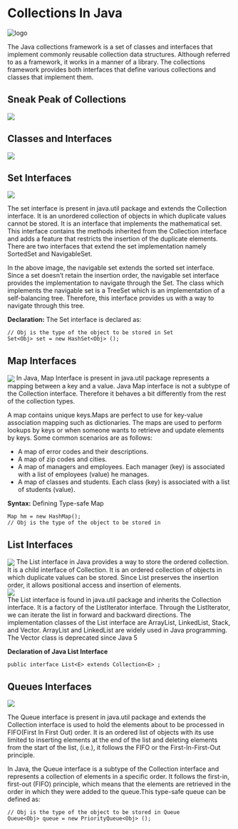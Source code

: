 # Collections In Java

![logo](Assests/Logo.webp)

The Java collections framework is a set of classes and interfaces that implement commonly reusable collection data structures. Although referred to as a framework, it works in a manner of a library. The collections framework provides both interfaces that define various collections and classes that implement them.
<br/>

## Sneak Peak of Collections
<img align="center" src="Assests/Flowchart.png">

## Classes and Interfaces
<img align="center" src="Assests/Framework.jpg">

## Set Interfaces
<img align="center" src="Assests/Sets.jpg" hight=10>

The set interface is present in java.util package and extends the Collection interface. It is an unordered collection of objects in which duplicate values cannot be stored. It is an interface that implements the mathematical set. This interface contains the methods inherited from the Collection interface and adds a feature that restricts the insertion of the duplicate elements. There are two interfaces that extend the set implementation namely SortedSet and NavigableSet.

In the above image, the navigable set extends the sorted set interface. Since a set doesn’t retain the insertion order, the navigable set interface provides the implementation to navigate through the Set. The class which implements the navigable set is a TreeSet which is an implementation of a self-balancing tree. Therefore, this interface provides us with a way to navigate through this tree.

**Declaration:** The Set interface is declared as:

```sudo
// Obj is the type of the object to be stored in Set 
Set<Obj> set = new HashSet<Obj> ();
```


## Map Interfaces
<img align="center" src="Assests/Maps.jpg">
In Java, Map Interface is present in java.util package represents a mapping between a key and a value. Java Map interface is not a subtype of the Collection interface. Therefore it behaves a bit differently from the rest of the collection types.

A map contains unique keys.Maps are perfect to use for key-value association mapping such as dictionaries. The maps are used to perform lookups by keys or when someone wants to retrieve and update elements by keys. Some common scenarios are as follows: 
- A map of error codes and their descriptions.
- A map of zip codes and cities.
- A map of managers and employees. Each manager (key) is associated with a list of employees (value) he manages.
- A map of classes and students. Each class (key) is associated with a list of students (value).

**Syntax:** Defining Type-safe Map
```sudo
Map hm = new HashMap(); 
// Obj is the type of the object to be stored in
```
## List Interfaces
<img align="center" src="Assests/Lists.jpg">
The List interface in Java provides a way to store the ordered collection. It is a child interface of Collection. It is an ordered collection of objects in which duplicate values can be stored. Since List preserves the insertion order, it allows positional access and insertion of elements.
<br/>
<img align="center" src="Assests/ListFlow.jpeg">
<br/>
The List interface is found in java.util package and inherits the Collection interface. It is a factory of the ListIterator interface. Through the ListIterator, we can iterate the list in forward and backward directions. The implementation classes of the List interface are ArrayList, LinkedList, Stack, and Vector. ArrayList and LinkedList are widely used in Java programming. The Vector class is deprecated since Java 5

**Declaration of Java List Interface**
```sudo
public interface List<E> extends Collection<E> ;
```
## Queues Interfaces 
<img align="center" src="Assests/Queue.jpg">

The Queue interface is present in java.util package and extends the Collection interface is used to hold the elements about to be processed in FIFO(First In First Out) order. It is an ordered list of objects with its use limited to inserting elements at the end of the list and deleting elements from the start of the list, (i.e.), it follows the FIFO or the First-In-First-Out principle.

In Java, the Queue interface is a subtype of the Collection interface and represents a collection of elements in a specific order. It follows the first-in, first-out (FIFO) principle, which means that the elements are retrieved in the order in which they were added to the queue.This type-safe queue can be defined as:
```sudo
// Obj is the type of the object to be stored in Queue 
Queue<Obj> queue = new PriorityQueue<Obj> ();
```
